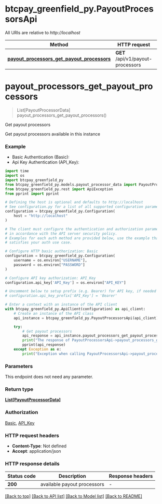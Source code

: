 # btcpay_greenfield_py.PayoutProcessorsApi

All URIs are relative to *http://localhost*

Method | HTTP request | Description
------------- | ------------- | -------------
[**payout_processors_get_payout_processors**](PayoutProcessorsApi.md#payout_processors_get_payout_processors) | **GET** /api/v1/payout-processors | Get payout processors


# **payout_processors_get_payout_processors**
> List[PayoutProcessorData] payout_processors_get_payout_processors()

Get payout processors

Get payout processors available in this instance

### Example

* Basic Authentication (Basic):
* Api Key Authentication (API_Key):
```python
import time
import os
import btcpay_greenfield_py
from btcpay_greenfield_py.models.payout_processor_data import PayoutProcessorData
from btcpay_greenfield_py.rest import ApiException
from pprint import pprint

# Defining the host is optional and defaults to http://localhost
# See configuration.py for a list of all supported configuration parameters.
configuration = btcpay_greenfield_py.Configuration(
    host = "http://localhost"
)

# The client must configure the authentication and authorization parameters
# in accordance with the API server security policy.
# Examples for each auth method are provided below, use the example that
# satisfies your auth use case.

# Configure HTTP basic authorization: Basic
configuration = btcpay_greenfield_py.Configuration(
    username = os.environ["USERNAME"],
    password = os.environ["PASSWORD"]
)

# Configure API key authorization: API_Key
configuration.api_key['API_Key'] = os.environ["API_KEY"]

# Uncomment below to setup prefix (e.g. Bearer) for API key, if needed
# configuration.api_key_prefix['API_Key'] = 'Bearer'

# Enter a context with an instance of the API client
with btcpay_greenfield_py.ApiClient(configuration) as api_client:
    # Create an instance of the API class
    api_instance = btcpay_greenfield_py.PayoutProcessorsApi(api_client)

    try:
        # Get payout processors
        api_response = api_instance.payout_processors_get_payout_processors()
        print("The response of PayoutProcessorsApi->payout_processors_get_payout_processors:\n")
        pprint(api_response)
    except Exception as e:
        print("Exception when calling PayoutProcessorsApi->payout_processors_get_payout_processors: %s\n" % e)
```



### Parameters
This endpoint does not need any parameter.

### Return type

[**List[PayoutProcessorData]**](PayoutProcessorData.md)

### Authorization

[Basic](../README.md#Basic), [API_Key](../README.md#API_Key)

### HTTP request headers

 - **Content-Type**: Not defined
 - **Accept**: application/json

### HTTP response details
| Status code | Description | Response headers |
|-------------|-------------|------------------|
**200** | available payout processors |  -  |

[[Back to top]](#) [[Back to API list]](../README.md#documentation-for-api-endpoints) [[Back to Model list]](../README.md#documentation-for-models) [[Back to README]](../README.md)

